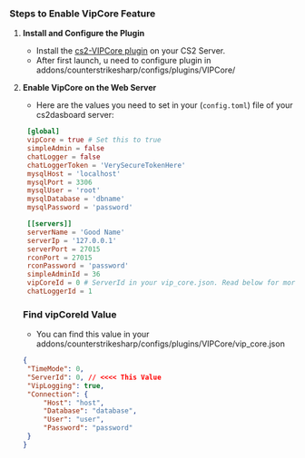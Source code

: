 ### Steps to Enable VipCore Feature

1. **Install and Configure the Plugin**

   - Install the [cs2-VIPCore plugin](https://github.com/partiusfabaa/cs2-VIPCore) on your CS2 Server.
   - After first launch, u need to configure plugin in addons/counterstrikesharp/configs/plugins/VIPCore/

2. **Enable VipCore on the Web Server**

   - Here are the values you need to set in your (`config.toml`) file of your cs2dasboard server:

   ```toml
    [global]
    vipCore = true # Set this to true
    simpleAdmin = false
    chatLogger = false
    chatLoggerToken = 'VerySecureTokenHere'
    mysqlHost = 'localhost'
    mysqlPort = 3306
    mysqlUser = 'root'
    mysqlDatabase = 'dbname'
    mysqlPassword = 'password'

    [[servers]]
    serverName = 'Good Name'
    serverIp = '127.0.0.1'
    serverPort = 27015
    rconPort = 27015
    rconPassword = 'password'
    simpleAdminId = 36
    vipCoreId = 0 # ServerId in your vip_core.json. Read below for more info.
    chatLoggerId = 1
   ```

   ### Find vipCoreId Value

   - You can find this value in your addons/counterstrikesharp/configs/plugins/VIPCore/vip_core.json

   ```json
   {
   	"TimeMode": 0,
   	"ServerId": 0, // <<<< This Value
   	"VipLogging": true,
   	"Connection": {
   		"Host": "host",
   		"Database": "database",
   		"User": "user",
   		"Password": "password"
   	}
   }
   ```
